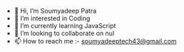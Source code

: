 - 👋 Hi, I’m Soumyadeep Patra
- 👀 I’m interested in Coding
- 🌱 I’m currently learning JavaScript
- 💞️ I’m looking to collaborate on nul
- 📫 How to reach me :- soumyadeeptech43@gmail.com

<!---
AppleSoumya/AppleSoumya is a ✨ special ✨ repository because its `README.md` (this file) appears on your GitHub profile.
You can click the Preview link to take a look at your changes.
--->

